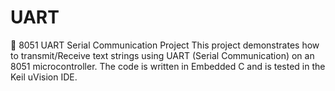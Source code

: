 # UART
📡 8051 UART Serial Communication Project
This project demonstrates how to transmit/Receive text strings using UART (Serial Communication) on an 8051 microcontroller. The code is written in Embedded C and is tested in the Keil uVision IDE.
